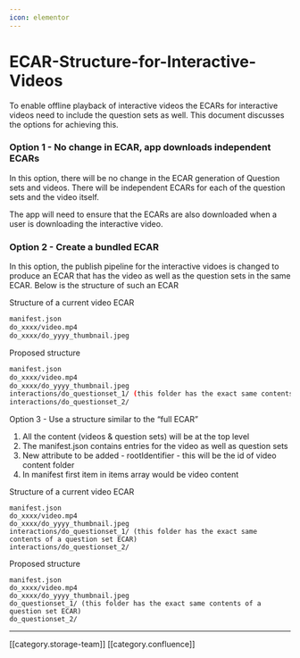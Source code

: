 ```yaml
---
icon: elementor
---
```


# ECAR-Structure-for-Interactive-Videos

To enable offline playback of interactive videos the ECARs for interactive videos need to include the question sets as well. This document discusses the options for achieving this.

### Option 1 - No change in ECAR, app downloads independent ECARs

In this option, there will be no change in the ECAR generation of Question sets and videos. There will be independent ECARs for each of the question sets and the video itself.

The app will need to ensure that the ECARs are also downloaded when a user is downloading the interactive video.

### Option 2 - Create a bundled ECAR

In this option, the publish pipeline for the interactive vidoes is changed to produce an ECAR that has the video as well as the question sets in the same ECAR. Below is the structure of such an ECAR

Structure of a current video ECAR

```bash
manifest.json
do_xxxx/video.mp4
do_xxxx/do_yyyy_thumbnail.jpeg
```

Proposed structure

```bash
manifest.json
do_xxxx/video.mp4
do_xxxx/do_yyyy_thumbnail.jpeg
interactions/do_questionset_1/ (this folder has the exact same contents of a question set ECAR)
interactions/do_questionset_2/
```

Option 3 - Use a structure similar to the “full ECAR”

1. All the content (videos & question sets) will be at the top level
2. The manifest.json contains entries for the video as well as question sets
3. New attribute to be added - rootIdentifier - this will be the id of video content folder
4. In manifest first item in items array would be video content

Structure of a current video ECAR

```
manifest.json
do_xxxx/video.mp4
do_xxxx/do_yyyy_thumbnail.jpeg
interactions/do_questionset_1/ (this folder has the exact same contents of a question set ECAR)
interactions/do_questionset_2/
```

Proposed structure

```
manifest.json
do_xxxx/video.mp4
do_xxxx/do_yyyy_thumbnail.jpeg
do_questionset_1/ (this folder has the exact same contents of a question set ECAR)
do_questionset_2/
```

***

\[\[category.storage-team]] \[\[category.confluence]]

